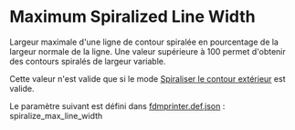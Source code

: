 # Maximum Spiralized Line Width

Largeur maximale d'une ligne de contour spiralée en pourcentage de la largeur normale de la ligne. Une valeur supérieure à 100 permet d'obtenir des contours spiralés de largeur variable.

Cette valeur n'est valide que si le mode [Spiraliser le contour extérieur](../blackmagic/magic_spiralize.md) est valide.

Le paramètre suivant est défini dans [fdmprinter.def.json](https://github.com/smartavionics/Cura/blob/mb-master/resources/definitions/fdmprinter.def.json) : spiralize_max_line_width

